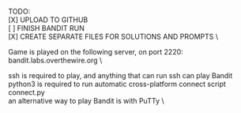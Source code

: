
TODO: \
 [X] UPLOAD TO GITHUB \
 [ ] FINISH BANDIT RUN \
 [X] CREATE SEPARATE FILES FOR SOLUTIONS AND PROMPTS \

 Game is played on the following server, on port 2220: \
 bandit.labs.overthewire.org \

 ssh is required to play, and anything that can run ssh can play Bandit \
 python3 is required to run automatic cross-platform connect script connect.py \
 an alternative way to play Bandit is with PuTTy \
